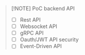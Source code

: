 > [!NOTE] PoC backend API
> - [ ] Rest API
> - [ ] Websocket API
> - [ ] gRPC API
> - [ ] Oauth/JWT API security 
> - [ ] Event-Driven API